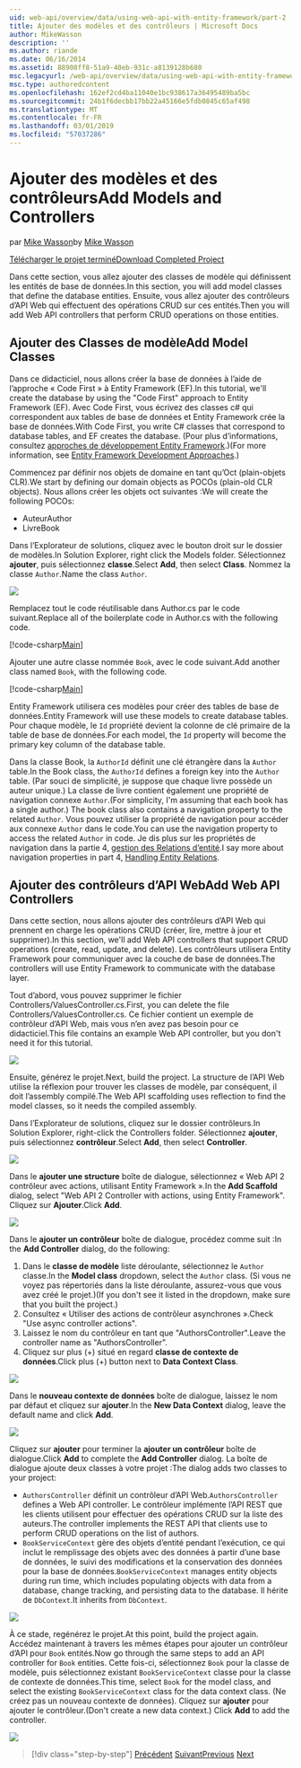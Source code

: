 ```yaml
---
uid: web-api/overview/data/using-web-api-with-entity-framework/part-2
title: Ajouter des modèles et des contrôleurs | Microsoft Docs
author: MikeWasson
description: ''
ms.author: riande
ms.date: 06/16/2014
ms.assetid: 88908ff8-51a9-40eb-931c-a8139128b680
msc.legacyurl: /web-api/overview/data/using-web-api-with-entity-framework/part-2
msc.type: authoredcontent
ms.openlocfilehash: 162ef2cd4ba11040e1bc938617a36495489ba5bc
ms.sourcegitcommit: 24b1f6decbb17bb22a45166e5fdb0845c65af498
ms.translationtype: MT
ms.contentlocale: fr-FR
ms.lasthandoff: 03/01/2019
ms.locfileid: "57037286"
---
```

<a name="add-models-and-controllers"></a><span data-ttu-id="626b7-102">Ajouter des modèles et des contrôleurs</span><span class="sxs-lookup"><span data-stu-id="626b7-102">Add Models and Controllers</span></span>
====================
<span data-ttu-id="626b7-103">par [Mike Wasson](https://github.com/MikeWasson)</span><span class="sxs-lookup"><span data-stu-id="626b7-103">by [Mike Wasson](https://github.com/MikeWasson)</span></span>

[<span data-ttu-id="626b7-104">Télécharger le projet terminé</span><span class="sxs-lookup"><span data-stu-id="626b7-104">Download Completed Project</span></span>](https://github.com/MikeWasson/BookService)

<span data-ttu-id="626b7-105">Dans cette section, vous allez ajouter des classes de modèle qui définissent les entités de base de données.</span><span class="sxs-lookup"><span data-stu-id="626b7-105">In this section, you will add model classes that define the database entities.</span></span> <span data-ttu-id="626b7-106">Ensuite, vous allez ajouter des contrôleurs d’API Web qui effectuent des opérations CRUD sur ces entités.</span><span class="sxs-lookup"><span data-stu-id="626b7-106">Then you will add Web API controllers that perform CRUD operations on those entities.</span></span>

## <a name="add-model-classes"></a><span data-ttu-id="626b7-107">Ajouter des Classes de modèle</span><span class="sxs-lookup"><span data-stu-id="626b7-107">Add Model Classes</span></span>

<span data-ttu-id="626b7-108">Dans ce didacticiel, nous allons créer la base de données à l’aide de l’approche « Code First » à Entity Framework (EF).</span><span class="sxs-lookup"><span data-stu-id="626b7-108">In this tutorial, we'll create the database by using the "Code First" approach to Entity Framework (EF).</span></span> <span data-ttu-id="626b7-109">Avec Code First, vous écrivez des classes c# qui correspondent aux tables de base de données et Entity Framework crée la base de données.</span><span class="sxs-lookup"><span data-stu-id="626b7-109">With Code First, you write C# classes that correspond to database tables, and EF creates the database.</span></span> <span data-ttu-id="626b7-110">(Pour plus d’informations, consultez [approches de développement Entity Framework](https://msdn.microsoft.com/library/ms178359%28v=vs.110%29.aspx#dbfmfcf).)</span><span class="sxs-lookup"><span data-stu-id="626b7-110">(For more information, see [Entity Framework Development Approaches](https://msdn.microsoft.com/library/ms178359%28v=vs.110%29.aspx#dbfmfcf).)</span></span>

<span data-ttu-id="626b7-111">Commencez par définir nos objets de domaine en tant qu’Oct (plain-objets CLR).</span><span class="sxs-lookup"><span data-stu-id="626b7-111">We start by defining our domain objects as POCOs (plain-old CLR objects).</span></span> <span data-ttu-id="626b7-112">Nous allons créer les objets oct suivantes :</span><span class="sxs-lookup"><span data-stu-id="626b7-112">We will create the following POCOs:</span></span>

- <span data-ttu-id="626b7-113">Auteur</span><span class="sxs-lookup"><span data-stu-id="626b7-113">Author</span></span>
- <span data-ttu-id="626b7-114">Livre</span><span class="sxs-lookup"><span data-stu-id="626b7-114">Book</span></span>

<span data-ttu-id="626b7-115">Dans l’Explorateur de solutions, cliquez avec le bouton droit sur le dossier de modèles.</span><span class="sxs-lookup"><span data-stu-id="626b7-115">In Solution Explorer, right click the Models folder.</span></span> <span data-ttu-id="626b7-116">Sélectionnez **ajouter**, puis sélectionnez **classe**.</span><span class="sxs-lookup"><span data-stu-id="626b7-116">Select **Add**, then select **Class**.</span></span> <span data-ttu-id="626b7-117">Nommez la classe `Author`.</span><span class="sxs-lookup"><span data-stu-id="626b7-117">Name the class `Author`.</span></span>

![](part-2/_static/image1.png)

<span data-ttu-id="626b7-118">Remplacez tout le code réutilisable dans Author.cs par le code suivant.</span><span class="sxs-lookup"><span data-stu-id="626b7-118">Replace all of the boilerplate code in Author.cs with the following code.</span></span>

[!code-csharp[Main](part-2/samples/sample1.cs)]

<span data-ttu-id="626b7-119">Ajouter une autre classe nommée `Book`, avec le code suivant.</span><span class="sxs-lookup"><span data-stu-id="626b7-119">Add another class named `Book`, with the following code.</span></span>

[!code-csharp[Main](part-2/samples/sample2.cs)]

<span data-ttu-id="626b7-120">Entity Framework utilisera ces modèles pour créer des tables de base de données.</span><span class="sxs-lookup"><span data-stu-id="626b7-120">Entity Framework will use these models to create database tables.</span></span> <span data-ttu-id="626b7-121">Pour chaque modèle, le `Id` propriété devient la colonne de clé primaire de la table de base de données.</span><span class="sxs-lookup"><span data-stu-id="626b7-121">For each model, the `Id` property will become the primary key column of the database table.</span></span>

<span data-ttu-id="626b7-122">Dans la classe Book, la `AuthorId` définit une clé étrangère dans la `Author` table.</span><span class="sxs-lookup"><span data-stu-id="626b7-122">In the Book class, the `AuthorId` defines a foreign key into the `Author` table.</span></span> <span data-ttu-id="626b7-123">(Par souci de simplicité, je suppose que chaque livre possède un auteur unique.) La classe de livre contient également une propriété de navigation connexe `Author`.</span><span class="sxs-lookup"><span data-stu-id="626b7-123">(For simplicity, I'm assuming that each book has a single author.) The book class also contains a navigation property to the related `Author`.</span></span> <span data-ttu-id="626b7-124">Vous pouvez utiliser la propriété de navigation pour accéder aux connexe `Author` dans le code.</span><span class="sxs-lookup"><span data-stu-id="626b7-124">You can use the navigation property to access the related `Author` in code.</span></span> <span data-ttu-id="626b7-125">Je dis plus sur les propriétés de navigation dans la partie 4, [gestion des Relations d’entité](part-4.md).</span><span class="sxs-lookup"><span data-stu-id="626b7-125">I say more about navigation properties in part 4, [Handling Entity Relations](part-4.md).</span></span>

## <a name="add-web-api-controllers"></a><span data-ttu-id="626b7-126">Ajouter des contrôleurs d’API Web</span><span class="sxs-lookup"><span data-stu-id="626b7-126">Add Web API Controllers</span></span>

<span data-ttu-id="626b7-127">Dans cette section, nous allons ajouter des contrôleurs d’API Web qui prennent en charge les opérations CRUD (créer, lire, mettre à jour et supprimer).</span><span class="sxs-lookup"><span data-stu-id="626b7-127">In this section, we'll add Web API controllers that support CRUD operations (create, read, update, and delete).</span></span> <span data-ttu-id="626b7-128">Les contrôleurs utilisera Entity Framework pour communiquer avec la couche de base de données.</span><span class="sxs-lookup"><span data-stu-id="626b7-128">The controllers will use Entity Framework to communicate with the database layer.</span></span>

<span data-ttu-id="626b7-129">Tout d’abord, vous pouvez supprimer le fichier Controllers/ValuesController.cs.</span><span class="sxs-lookup"><span data-stu-id="626b7-129">First, you can delete the file Controllers/ValuesController.cs.</span></span> <span data-ttu-id="626b7-130">Ce fichier contient un exemple de contrôleur d’API Web, mais vous n’en avez pas besoin pour ce didacticiel.</span><span class="sxs-lookup"><span data-stu-id="626b7-130">This file contains an example Web API controller, but you don't need it for this tutorial.</span></span>

![](part-2/_static/image2.png)

<span data-ttu-id="626b7-131">Ensuite, générez le projet.</span><span class="sxs-lookup"><span data-stu-id="626b7-131">Next, build the project.</span></span> <span data-ttu-id="626b7-132">La structure de l’API Web utilise la réflexion pour trouver les classes de modèle, par conséquent, il doit l’assembly compilé.</span><span class="sxs-lookup"><span data-stu-id="626b7-132">The Web API scaffolding uses reflection to find the model classes, so it needs the compiled assembly.</span></span>

<span data-ttu-id="626b7-133">Dans l’Explorateur de solutions, cliquez sur le dossier contrôleurs.</span><span class="sxs-lookup"><span data-stu-id="626b7-133">In Solution Explorer, right-click the Controllers folder.</span></span> <span data-ttu-id="626b7-134">Sélectionnez **ajouter**, puis sélectionnez **contrôleur**.</span><span class="sxs-lookup"><span data-stu-id="626b7-134">Select **Add**, then select **Controller**.</span></span>

![](part-2/_static/image3.png)

<span data-ttu-id="626b7-135">Dans le **ajouter une structure** boîte de dialogue, sélectionnez « Web API 2 contrôleur avec actions, utilisant Entity Framework ».</span><span class="sxs-lookup"><span data-stu-id="626b7-135">In the **Add Scaffold** dialog, select "Web API 2 Controller with actions, using Entity Framework".</span></span> <span data-ttu-id="626b7-136">Cliquez sur **Ajouter**.</span><span class="sxs-lookup"><span data-stu-id="626b7-136">Click **Add**.</span></span>

![](part-2/_static/image4.png)

<span data-ttu-id="626b7-137">Dans le **ajouter un contrôleur** boîte de dialogue, procédez comme suit :</span><span class="sxs-lookup"><span data-stu-id="626b7-137">In the **Add Controller** dialog, do the following:</span></span>

1. <span data-ttu-id="626b7-138">Dans le **classe de modèle** liste déroulante, sélectionnez le `Author` classe.</span><span class="sxs-lookup"><span data-stu-id="626b7-138">In the **Model class** dropdown, select the `Author` class.</span></span> <span data-ttu-id="626b7-139">(Si vous ne voyez pas répertoriés dans la liste déroulante, assurez-vous que vous avez créé le projet.)</span><span class="sxs-lookup"><span data-stu-id="626b7-139">(If you don't see it listed in the dropdown, make sure that you built the project.)</span></span>
2. <span data-ttu-id="626b7-140">Consultez « Utiliser des actions de contrôleur asynchrones ».</span><span class="sxs-lookup"><span data-stu-id="626b7-140">Check "Use async controller actions".</span></span>
3. <span data-ttu-id="626b7-141">Laissez le nom du contrôleur en tant que &quot;AuthorsController&quot;.</span><span class="sxs-lookup"><span data-stu-id="626b7-141">Leave the controller name as &quot;AuthorsController&quot;.</span></span>
4. <span data-ttu-id="626b7-142">Cliquez sur plus (+) situé en regard **classe de contexte de données**.</span><span class="sxs-lookup"><span data-stu-id="626b7-142">Click plus (+) button next to **Data Context Class**.</span></span>

![](part-2/_static/image5.png)

<span data-ttu-id="626b7-143">Dans le **nouveau contexte de données** boîte de dialogue, laissez le nom par défaut et cliquez sur **ajouter**.</span><span class="sxs-lookup"><span data-stu-id="626b7-143">In the **New Data Context** dialog, leave the default name and click **Add**.</span></span>

![](part-2/_static/image6.png)

<span data-ttu-id="626b7-144">Cliquez sur **ajouter** pour terminer la **ajouter un contrôleur** boîte de dialogue.</span><span class="sxs-lookup"><span data-stu-id="626b7-144">Click **Add** to complete the **Add Controller** dialog.</span></span> <span data-ttu-id="626b7-145">La boîte de dialogue ajoute deux classes à votre projet :</span><span class="sxs-lookup"><span data-stu-id="626b7-145">The dialog adds two classes to your project:</span></span>

- <span data-ttu-id="626b7-146">`AuthorsController` définit un contrôleur d’API Web.</span><span class="sxs-lookup"><span data-stu-id="626b7-146">`AuthorsController` defines a Web API controller.</span></span> <span data-ttu-id="626b7-147">Le contrôleur implémente l’API REST que les clients utilisent pour effectuer des opérations CRUD sur la liste des auteurs.</span><span class="sxs-lookup"><span data-stu-id="626b7-147">The controller implements the REST API that clients use to perform CRUD operations on the list of authors.</span></span>
- <span data-ttu-id="626b7-148">`BookServiceContext` gère des objets d’entité pendant l’exécution, ce qui inclut le remplissage des objets avec des données à partir d’une base de données, le suivi des modifications et la conservation des données pour la base de données.</span><span class="sxs-lookup"><span data-stu-id="626b7-148">`BookServiceContext` manages entity objects during run time, which includes populating objects with data from a database, change tracking, and persisting data to the database.</span></span> <span data-ttu-id="626b7-149">Il hérite de `DbContext`.</span><span class="sxs-lookup"><span data-stu-id="626b7-149">It inherits from `DbContext`.</span></span>

![](part-2/_static/image7.png)

<span data-ttu-id="626b7-150">À ce stade, regénérez le projet.</span><span class="sxs-lookup"><span data-stu-id="626b7-150">At this point, build the project again.</span></span> <span data-ttu-id="626b7-151">Accédez maintenant à travers les mêmes étapes pour ajouter un contrôleur d’API pour `Book` entités.</span><span class="sxs-lookup"><span data-stu-id="626b7-151">Now go through the same steps to add an API controller for `Book` entities.</span></span> <span data-ttu-id="626b7-152">Cette fois-ci, sélectionnez `Book` pour la classe de modèle, puis sélectionnez existant `BookServiceContext` classe pour la classe de contexte de données.</span><span class="sxs-lookup"><span data-stu-id="626b7-152">This time, select `Book` for the model class, and select the existing `BookServiceContext` class for the data context class.</span></span> <span data-ttu-id="626b7-153">(Ne créez pas un nouveau contexte de données). Cliquez sur **ajouter** pour ajouter le contrôleur.</span><span class="sxs-lookup"><span data-stu-id="626b7-153">(Don't create a new data context.) Click **Add** to add the controller.</span></span>

![](part-2/_static/image8.png)

> [!div class="step-by-step"]
> <span data-ttu-id="626b7-154">[Précédent](part-1.md)
> [Suivant](part-3.md)</span><span class="sxs-lookup"><span data-stu-id="626b7-154">[Previous](part-1.md)
[Next](part-3.md)</span></span>
